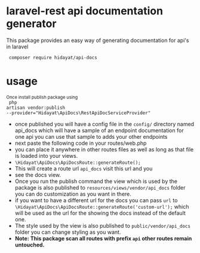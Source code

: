 # laravel-rest api documentation generator
This package  provides an easy way of generating documentation
for api's in laravel
<br>

<code> composer require hidayat/api-docs </code>

# usage 
<small>Once install publish package using </small>
<br>
<code>
php artisan vendor:publish --provider="Hidayat\ApiDocs\RestApiDocServiceProvider"
</code> 
- once published you will have a config file in the `config/` directory
named api_docs which will have a sample of an endpoint documentation
for  one api you can use that sample to adds your other endpoints
- next paste the following code in your routes/web.php
- you can place it anywhere in other routes files as well as long as that file is loaded into your views. 
- <code>\Hidayat\ApiDocs\ApiDocsRoute::generateRoute();</code>
- This will create a route url  `api_docs` visit this url and you 
- see the docs view.
- Once you run the publish command the view which is used by the package
is also published to `resources/views/vendor/api_docs` folder
you can do customization as you want in there.
- if you want to have a different url for the docs you can pass `url` to
  `\Hidayat\ApiDocs\ApiDocsRoute::generateRoute('custom-url');`
which will be used as the url for the showing the docs instead of 
the default one.
- The style used by the view is also published to `public/vendor/api_docs`
folder you can change styling as you want.
- <b>Note: <b> This package scan all routes with prefix `api`
other routes remain untouched.
